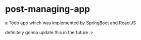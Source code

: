 # post-managing-app
a Todo app which was implemented by SpringBoot and ReactJS

definitely gonna update this in the future :> 

